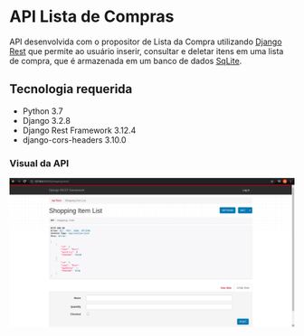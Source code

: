 # API Lista de Compras
API desenvolvida com o propositor de Lista da Compra utilizando [Django Rest](https://www.django-rest-framework.org/) que permite ao usuário inserir, consultar e deletar itens em uma lista de compra, que é armazenada em um banco de dados [SqLite](https://www.sqlite.org/index.html).

## Tecnologia requerida

- Python 3.7
- Django 3.2.8
- Django Rest Framework 3.12.4
- django-cors-headers 3.10.0


### Visual da API

<div align="center">
	<img src="./github/api.png" alt="API" height="auto">
</div>



